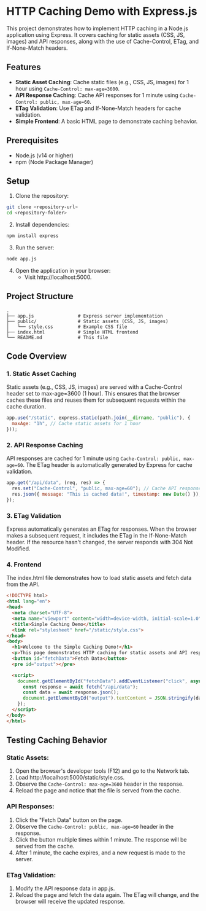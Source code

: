 # HTTP Caching Demo with Express.js

This project demonstrates how to implement HTTP caching in a Node.js application using Express. It covers caching for static assets (CSS, JS, images) and API responses, along with the use of Cache-Control, ETag, and If-None-Match headers.

## Features

- **Static Asset Caching**: Cache static files (e.g., CSS, JS, images) for 1 hour using `Cache-Control: max-age=3600`.
- **API Response Caching**: Cache API responses for 1 minute using `Cache-Control: public, max-age=60`.
- **ETag Validation**: Use ETag and If-None-Match headers for cache validation.
- **Simple Frontend**: A basic HTML page to demonstrate caching behavior.

## Prerequisites

- Node.js (v14 or higher)
- npm (Node Package Manager)

## Setup

1. Clone the repository:
```bash
git clone <repository-url>
cd <repository-folder>
```

2. Install dependencies:
```bash
npm install express
```

3. Run the server:
```bash
node app.js
```

4. Open the application in your browser:
   - Visit http://localhost:5000.

## Project Structure

```
.
├── app.js                # Express server implementation
├── public/               # Static assets (CSS, JS, images)
│   └── style.css         # Example CSS file
├── index.html            # Simple HTML frontend
└── README.md             # This file
```

## Code Overview

### 1. Static Asset Caching

Static assets (e.g., CSS, JS, images) are served with a Cache-Control header set to max-age=3600 (1 hour). This ensures that the browser caches these files and reuses them for subsequent requests within the cache duration.

```javascript
app.use("/static", express.static(path.join(__dirname, "public"), {
  maxAge: "1h", // Cache static assets for 1 hour
}));
```

### 2. API Response Caching

API responses are cached for 1 minute using `Cache-Control: public, max-age=60`. The ETag header is automatically generated by Express for cache validation.

```javascript
app.get("/api/data", (req, res) => {
  res.set("Cache-Control", "public, max-age=60"); // Cache API response for 1 minute
  res.json({ message: "This is cached data!", timestamp: new Date() });
});
```

### 3. ETag Validation

Express automatically generates an ETag for responses. When the browser makes a subsequent request, it includes the ETag in the If-None-Match header. If the resource hasn't changed, the server responds with 304 Not Modified.

### 4. Frontend

The index.html file demonstrates how to load static assets and fetch data from the API.

```html
<!DOCTYPE html>
<html lang="en">
<head>
  <meta charset="UTF-8">
  <meta name="viewport" content="width=device-width, initial-scale=1.0">
  <title>Simple Caching Demo</title>
  <link rel="stylesheet" href="/static/style.css">
</head>
<body>
  <h1>Welcome to the Simple Caching Demo!</h1>
  <p>This page demonstrates HTTP caching for static assets and API responses.</p>
  <button id="fetchData">Fetch Data</button>
  <pre id="output"></pre>

  <script>
    document.getElementById("fetchData").addEventListener("click", async () => {
      const response = await fetch("/api/data");
      const data = await response.json();
      document.getElementById("output").textContent = JSON.stringify(data, null, 2);
    });
  </script>
</body>
</html>
```

## Testing Caching Behavior

### Static Assets:
1. Open the browser's developer tools (F12) and go to the Network tab.
2. Load http://localhost:5000/static/style.css.
3. Observe the `Cache-Control: max-age=3600` header in the response.
4. Reload the page and notice that the file is served from the cache.

### API Responses:
1. Click the "Fetch Data" button on the page.
2. Observe the `Cache-Control: public, max-age=60` header in the response.
3. Click the button multiple times within 1 minute. The response will be served from the cache.
4. After 1 minute, the cache expires, and a new request is made to the server.

### ETag Validation:
1. Modify the API response data in app.js.
2. Reload the page and fetch the data again. The ETag will change, and the browser will receive the updated response.

